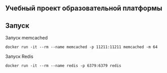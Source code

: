 ## Учебный проект образовательной платформы

## Запуск
Запуск memcached
```shell
docker run -it --rm --name memcached -p 11211:11211 memcached -m 64
```

Запуск Redis
```shell
docker run -it --rm --name redis -p 6379:6379 redis
```